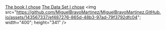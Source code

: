 <a href="">The book I chose</a>
<a href="">The Data Set I chose</a>
<img src="https://github.com/MiguelBravoMartinez/MiguelBravoMartinez.GitHub.io/assets/143567337/ef487276-865d-48b3-97ad-79f3792dfc04"; width="400"; height="341" />

